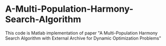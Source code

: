 # A-Multi-Population-Harmony-Search-Algorithm
This code is Matlab implementation of paper "A Multi-Population Harmony Search Algorithm with External Archive for Dynamic Optimization Problems"
